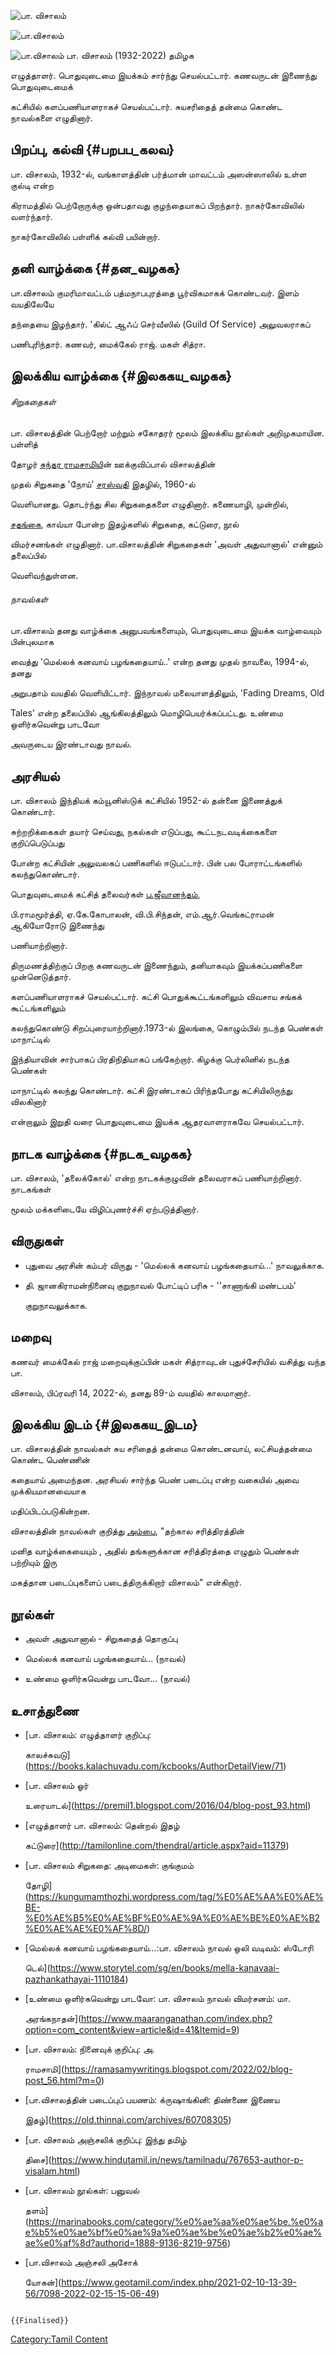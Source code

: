 ![பா. விசாலம்](Pa._Visalam.jpg "பா. விசாலம்")
![பா.விசாலம்](பா.விசாலம்.jpg "பா.விசாலம்")
![பா.விசாலம்](Paa.visaalam.webp "பா.விசாலம்") பா. விசாலம் (1932-2022) தமிழக
எழுத்தாளர். பொதுவுடைமை இயக்கம் சார்ந்து செயல்பட்டார். கணவருடன் இணைந்து பொதுவுடைமைக்
கட்சியில் களப்பணியாளராகச் செயல்பட்டார். சுயசரிதைத் தன்மை கொண்ட நாவல்களை எழுதினார்.

## பிறப்பு, கல்வி {#பறபப_கலவ}

பா. விசாலம், 1932-ல், வங்காளத்தின் பர்த்மான் மாவட்டம் அஸன்ஸாலில் உள்ள குல்டி என்ற
கிராமத்தில் பெற்றோருக்கு ஒன்பதாவது குழந்தையாகப் பிறந்தார். நாகர்கோவிலில் வளர்ந்தார்.
நாகர்கோவிலில் பள்ளிக் கல்வி பயின்றார்.

## தனி வாழ்க்கை {#தன_வழகக}

பா.விசாலம் குமரிமாவட்டம் பத்மநாபபுரத்தை பூர்விகமாகக் கொண்டவர். இளம் வயதிலேயே
தந்தையை இழந்தார். 'கில்ட் ஆஃப் செர்வீஸில் (Guild Of Service) அலுவலராகப்
பணிபுரிந்தார். கணவர், மைக்கேல் ராஜ். மகள் சித்ரா.

## இலக்கிய வாழ்க்கை {#இலககய_வழகக}

###### சிறுகதைகள்

பா. விசாலத்தின் பெற்றோர் மற்றும் சகோதரர் மூலம் இலக்கிய நூல்கள் அறிமுகமாயின. பள்ளித்
தோழர் [சுந்தர ராமசாமிய](சுந்தர_ராமசாமி "wikilink")ின் ஊக்குவிப்பால் விசாலத்தின்
முதல் சிறுகதை 'நோய்' [சரஸ்வதி](சரஸ்வதி_(இதழ்) "wikilink") இதழில், 1960-ல்
வெளியானது. தொடர்ந்து சில சிறுகதைகளை எழுதினார். கணையாழி, முன்றில்,
[சதங்கை](சதங்கை "wikilink"), காவ்யா போன்ற இதழ்களில் சிறுகதை, கட்டுரை, நூல்
விமர்சனங்கள் எழுதினார். பா.விசாலத்தின் சிறுகதைகள் 'அவள் அதுவானால்' என்னும் தலைப்பில்
வெளிவந்துள்ளன.

###### நாவல்கள்

பா.விசாலம் தனது வாழ்க்கை அனுபவங்களையும், பொதுவுடைமை இயக்க வாழ்வையும் பின்புலமாக
வைத்து \'மெல்லக் கனவாய் பழங்கதையாய்..\' என்ற தனது முதல் நாவலை, 1994-ல், தனது
அறுபதாம் வயதில் வெளியிட்டார். இந்நாவல் மலையாளத்திலும், \'Fading Dreams, Old
Tales\' என்ற தலைப்பில் ஆங்கிலத்திலும் மொழிபெயர்க்கப்பட்டது. உண்மை ஒளிர்கவென்று பாடவோ
அவருடைய இரண்டாவது நாவல்.

## அரசியல்

பா. விசாலம் இந்தியக் கம்யூனிஸ்டுக் கட்சியில் 1952-ல் தன்னை இணைத்துக் கொண்டார்.
சுற்றறிக்கைகள் தயார் செய்வது, நகல்கள் எடுப்பது, கூட்டநடவடிக்கைகளை குறிப்பெடுப்பது
போன்ற கட்சியின் அலுவலகப் பணிகளில் ஈடுபட்டார். பின் பல போராட்டங்களில் கலந்துகொண்டார்.
பொதுவுடைமைக் கட்சித் தலைவர்கள் [ப.ஜீவானந்தம்](ப._ஜீவானந்தம் "wikilink"),
பி.ராமமூர்த்தி, ஏ.கே.கோபாலன், வி.பி.சிந்தன், எம்.ஆர்.வெங்கட்ராமன் ஆகியோரோடு இணைந்து
பணியாற்றினார்.

திருமணத்திற்குப் பிறகு கணவருடன் இணைந்தும், தனியாகவும் இயக்கப்பணிகளை முன்னெடுத்தார்.
களப்பணியாளராகச் செயல்பட்டார். கட்சி பொதுக்கூட்டங்களிலும் விவசாய சங்கக் கூட்டங்களிலும்
கலந்துகொண்டு சிறப்புரையாற்றினார்.1973-ல் இலங்கை, கொழும்பில் நடந்த பெண்கள் மாநாட்டில்
இந்தியாவின் சார்பாகப் பிரதிநிதியாகப் பங்கேற்றார். கிழக்கு பெர்லினில் நடந்த பெண்கள்
மாநாட்டில் கலந்து கொண்டார். கட்சி இரண்டாகப் பிரிந்தபோது கட்சியிலிருந்து விலகினார்
என்றாலும் இறுதி வரை பொதுவுடைமை இயக்க ஆதரவாளராகவே செயல்பட்டார்.

## நாடக வாழ்க்கை {#நடக_வழகக}

பா. விசாலம், \'தலைக்கோல்\' என்ற நாடகக்குழுவின் தலைவராகப் பணியாற்றினார். நாடகங்கள்
மூலம் மக்களிடையே விழிப்புணர்ச்சி ஏற்படுத்தினார்.

## விருதுகள்

-   புதுவை அரசின் கம்பர் விருது - \'மெல்லக் கனவாய் பழங்கதையாய்\...\' நாவலுக்காக.
-   தி. ஜானகிராமன்நினைவு குறுநாவல் போட்டிப் பரிசு - '\'சாணாங்கி மண்டபம்'
    குறுநாவலுக்காக.

## மறைவு

கணவர் மைக்கேல் ராஜ் மறைவுக்குப்பின் மகள் சித்ராவுடன் புதுச்சேரியில் வசித்து வந்த பா.
விசாலம், பிப்ரவரி 14, 2022-ல், தனது 89-ம் வயதில் காலமானார்.

## இலக்கிய இடம் {#இலககய_இடம}

பா. விசாலத்தின் நாவல்கள் சுய சரிதைத் தன்மை கொண்டனவாய், லட்சியத்தன்மை கொண்ட பெண்ணின்
கதையாய் அமைந்தன. அரசியல் சார்ந்த பெண் படைப்பு என்ற வகையில் அவை முக்கியமானவையாக
மதிப்பிடப்படுகின்றன.

விசாலத்தின் நாவல்கள் குறித்து [அம்பை](அம்பை "wikilink"), "தற்கால சரித்திரத்தின்
மனித வாழ்க்கையையும் , அதில் தங்களுக்கான சரித்திரத்தை எழுதும் பெண்கள் பற்றியும் இரு
மகத்தான படைப்புகளைப் படைத்திருக்கிறார் விசாலம்" என்கிறார்.

## நூல்கள்

-   அவள் அதுவானால் - சிறுகதைத் தொகுப்பு
-   மெல்லக் கனவாய் பழங்கதையாய்\... (நாவல்)
-   உண்மை ஒளிர்கவென்று பாடவோ\... (நாவல்)

## உசாத்துணை

-   [பா. விசாலம்: எழுத்தாளர் குறிப்பு:
    காலச்சுவடு](https://books.kalachuvadu.com/kcbooks/AuthorDetailView/71)
-   [பா. விசாலம் ஓர்
    உரையாடல்](https://premil1.blogspot.com/2016/04/blog-post_93.html)
-   [எழுத்தாளர் பா. விசாலம்: தென்றல் இதழ்
    கட்டுரை](http://tamilonline.com/thendral/article.aspx?aid=11379)
-   [பா. விசாலம் சிறுகதை: அடிமைகள்: குங்குமம்
    தோழி](https://kungumamthozhi.wordpress.com/tag/%E0%AE%AA%E0%AE%BE-%E0%AE%B5%E0%AE%BF%E0%AE%9A%E0%AE%BE%E0%AE%B2%E0%AE%AE%E0%AF%8D/)
-   [மெல்லக் கனவாய் பழங்கதையாய்\...:பா. விசாலம் நாவல் ஒலி வடிவம்: ஸ்டோரி
    டெல்](https://www.storytel.com/sg/en/books/mella-kanavaai-pazhankathayai-1110184)
-   [உண்மை ஒளிர்கவென்று பாடவோ: பா. விசாலம் நாவல் விமர்சனம்: மா.
    அரங்கநாதன்](https://www.maaranganathan.com/index.php?option=com_content&view=article&id=41&Itemid=9)
-   [பா. விசாலம்: நினைவுக் குறிப்பு: அ.
    ராமசாமி](https://ramasamywritings.blogspot.com/2022/02/blog-post_56.html?m=0)
-   [பா.விசாலத்தின் படைப்புப் பயணம்: க்ருஷாங்கினி: திண்ணை இணைய
    இதழ்](https://old.thinnai.com/archives/60708305)
-   [பா. விசாலம் அஞ்சலிக் குறிப்பு: இந்து தமிழ்
    திசை](https://www.hindutamil.in/news/tamilnadu/767653-author-p-visalam.html)
-   [பா. விசாலம் நூல்கள்: பனுவல்
    தளம்](https://marinabooks.com/category/%e0%ae%aa%e0%ae%be.%e0%ae%b5%e0%ae%bf%e0%ae%9a%e0%ae%be%e0%ae%b2%e0%ae%ae%e0%af%8d?authorid=1888-9136-8219-9756)
-   [பா.விசாலம் அஞ்சலி அசோக்
    யோகன்](https://www.geotamil.com/index.php/2021-02-10-13-39-56/7098-2022-02-15-15-06-49)

```{=mediawiki}
{{Finalised}}
```
[Category:Tamil Content](Category:Tamil_Content "wikilink")
